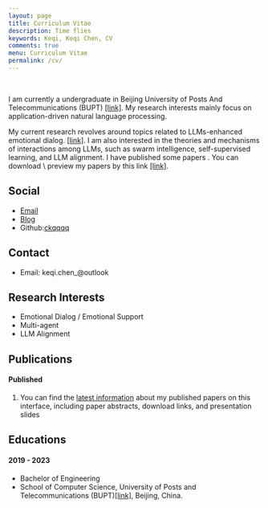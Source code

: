 ```yaml
---
layout: page
title: Curriculum Vitae
description: Time flies
keywords: Keqi, Keqi Chen, CV
comments: true
menu: Curriculum Vitae
permalink: /cv/
---
```

<br>

I am currently a undergraduate in Beijing University of Posts And Telecommunications (BUPT) [[link]](https://www.bupt.edu.cn/).
My research interests mainly focus on application-driven natural language processing.

My current research revolves around topics related to LLMs-enhanced emotional dialog. [[link]](TODOLink). I am also interested in the theories and mechanisms of interactions among LLMs, such as swarm intelligence, self-supervised learning, and LLM alignment.
I have published some papers . You can download \ preview my papers by this link [[link]](TODOLINK).

## Social

<!-- - 知乎@[沙漏](https://zhihu.com/people/zou-you-50) -->
- [Email](keqi.chen_@outlook)
- [Blog](http://ckqqqq.github.io)
- Github:[ckqqqq](https://github.com/)

## Contact

- Email: keqi.chen_@outlook

## Research Interests

- Emotional Dialog / Emotional Support
- Multi-agent 
- LLM Alignment  

## Publications

#### Published

1. You can find the [latest information](https://ckqqqq.github.io/2023/11/24/Application-Links/) about my published papers on this interface, including paper abstracts, download links, and presentation slides

## Educations

<!-- - CSC visiting PhD student, University of Hamburg, Germany[[link]](https://tams.informatik.uni-hamburg.de/people/zou/)
- Technical Aspects of Multimodal Systems (TAMS)
- Advisor: Prof. Jianwei Zhang[[homepage]](https://tams.informatik.uni-hamburg.de/people/zhang/) -->

#### 2019 - 2023

- Bachelor of Engineering
- School of Computer Science, University of Posts and Telecommunications (BUPT)[[link]](https://www.bupt.edu.cn/), Beijing, China.

<!-- ## Awards & Honors -->

<!-- - 2020: CSC Scholarship for visiting PhD student.
- 2019: Third class Scholarship for PhD. students, UESTC.
- 2018: Third class Scholarship for PhD. students, UESTC.
- 2018: First Prize of National Postgraduate/Graduate innovation and Entrepreneurship Competition
- 2017: First class Scholarship for PhD. students, UESTC.
- 2016: First class Scholarship for Postgraduate/Graduate students, UESTC.
- 2015: Outstanding Awards for Postgraduate/Graduate students, UESTC.
- 2014: National First Prize of the Ninth National Undergraduate Freescale Smart Car Competition.
- 2014: National Scholarship for Undergraduate students, UESTC. -->
<!-- - 2013: First class Scholarship for Undergraduate students, UESTC.
- 2012: National Scholarship for Undergraduate students, UESTC. -->


